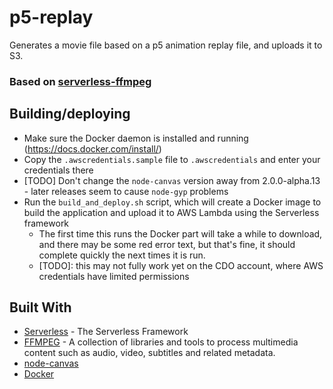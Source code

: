 # p5-replay
Generates a movie file based on a p5 animation replay file, and uploads it to S3.

### Based on [serverless-ffmpeg](https://github.com/kvaggelakos/serverless-ffmpeg)

## Building/deploying
* Make sure the Docker daemon is installed and running (https://docs.docker.com/install/)
* Copy the `.awscredentials.sample` file to `.awscredentials` and enter your credentials there
* \[TODO\] Don't change the `node-canvas` version away from 2.0.0-alpha.13 - later releases seem to cause `node-gyp` problems
* Run the `build_and_deploy.sh` script, which will create a Docker image to build the application and upload it to AWS Lambda using the Serverless framework
  * The first time this runs the Docker part will take a while to download, and there may be some red error text, but that's fine, it should complete quickly the next times it is run.
  * \[TODO\]: this may not fully work yet on the CDO account, where AWS credentials have limited permissions  

## Built With

* [Serverless](https://github.com/serverless/serverless) - The Serverless Framework
* [FFMPEG](https://github.com/FFmpeg/FFmpeg) - A collection of libraries and tools to process multimedia content such as audio, video, subtitles and related metadata.
* [node-canvas](https://github.com/Automattic/node-canvas)
* [Docker](https://www.docker.com)
